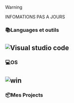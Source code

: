 
> [!WARNING]
> INFOMATIONS PAS A JOURS





### 📚Languages et outils 
![Visual studio code](https://github.com/Courcelles483/Courcelles483/assets/158523284/f3976ed7-b399-401d-8ab6-47ae4f6d01aa)
---------------------------------------------------------------------------------------------------------------------------------------------------------------------


### 💻OS 
![win](https://github.com/Courcelles483/Courcelles483/assets/158523284/a2af2bc3-a5e9-4583-9991-c2dd266987a7)
---------------------------------------------------------------------------------------------------------------------------------------------------------------------




### 📦Mes Projects

